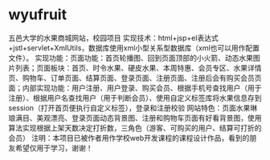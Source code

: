 # wyufruit
五邑大学的水果商城网站，校园项目
实现技术：html+jsp+el表达式+jstl+servlet+XmlUtils，数据库使用xml小型关系型数据库（xml也可以用作配置文件）。
实现功能：页面功能：首页轮播图、回到页面顶部的小火箭、动态水果图片列表；页面板块：首页、时令水果、硬皮水果、本周特惠、会员专区、水果详情页、购物车、订单页面、结算页面、登录页面、注册页面、注册后会有购买会员页面；内部实现功能：用户注册、用户登录、购买会员、根据手机号查找用户（用于注册）、根据用户名查找用户（用于判断会员）、使用自定义标签库将水果信息存到session（打开首页便执行自定义标签），登录和注册校验
网站特色：页面水果琳琅满目、美观漂亮、登录页面动态背景图、注册和购物车页面有好看背景图，使用算法实现根据上架天数决定打折数，三角色（游客、可购买的用户、结算可打折的会员）
注明：本项目已被作者用作学校web开发课程的课程设计作品，看到的朋友希望仅用于学习，谢谢！
